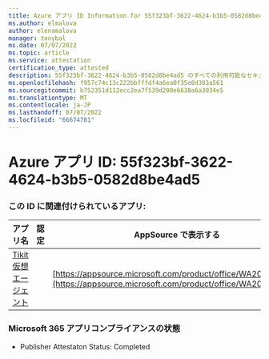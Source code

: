 ```yaml
---
title: Azure アプリ ID Information for 55f323bf-3622-4624-b3b5-0582d8be4ad5
ms.author: elmalova
author: elenamalova
manager: tonybal
ms.date: 07/07/2022
ms.topic: article
ms.service: attestation
certification_type: attested
description: 55f323bf-3622-4624-b3b5-0582d8be4ad5 のすべての利用可能なセキュリティとコンプライアンス情報。
ms.openlocfilehash: f957c74c13c222bbfffdf4a6ea0f35e8d383a561
ms.sourcegitcommit: b752351d112ecc2ea7f539d200e6638a6a3034e5
ms.translationtype: MT
ms.contentlocale: ja-JP
ms.lasthandoff: 07/07/2022
ms.locfileid: "66674781"
---
```

# <a name="azure-app-id-55f323bf-3622-4624-b3b5-0582d8be4ad5"></a>Azure アプリ ID: 55f323bf-3622-4624-b3b5-0582d8be4ad5


### <a name="apps-associated-with-this-id"></a>この ID に関連付けられているアプリ:
| **アプリ名** | **認定** | **AppSource で表示する** |
|--------------|---------------|-----------------------|
| [Tikit 仮想エージェント](../forward/WA200004288.md) |  | [https://appsource.microsoft.com/product/office/WA200004288](https://appsource.microsoft.com/product/office/WA200004288) |

### <a name="microsoft-365-app-compliance-status"></a>Microsoft 365 アプリコンプライアンスの状態
- Publisher Attestaton Status: Completed
